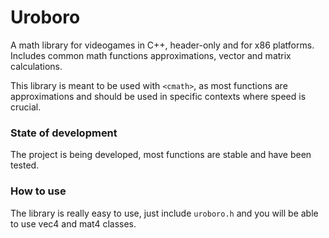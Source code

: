 # Uroboro
A math library for videogames in C++, header-only and for x86 platforms.
Includes common math functions approximations, vector and matrix calculations.

This library is meant to be used with `<cmath>`, as most functions are approximations and should be used
in specific contexts where speed is crucial.

### State of development
The project is being developed, most functions are stable and have been tested.

### How to use
The library is really easy to use, just include `uroboro.h` and you will be able to use vec4 and mat4 classes.
